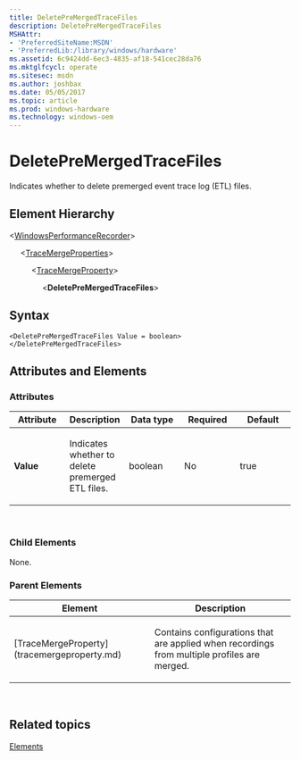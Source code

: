 ```yaml
---
title: DeletePreMergedTraceFiles
description: DeletePreMergedTraceFiles
MSHAttr:
- 'PreferredSiteName:MSDN'
- 'PreferredLib:/library/windows/hardware'
ms.assetid: 6c9424dd-6ec3-4835-af18-541cec28da76
ms.mktglfcycl: operate
ms.sitesec: msdn
ms.author: joshbax
ms.date: 05/05/2017
ms.topic: article
ms.prod: windows-hardware
ms.technology: windows-oem
---
```


# DeletePreMergedTraceFiles


Indicates whether to delete premerged event trace log (ETL) files.

## Element Hierarchy


&lt;[WindowsPerformanceRecorder](windowsperformancerecorder.md)&gt;

     &lt;[TraceMergeProperties](tracemergeproperties.md)&gt;

          &lt;[TraceMergeProperty](tracemergeproperty.md)&gt;

               &lt;**DeletePreMergedTraceFiles**&gt;

## Syntax


```
<DeletePreMergedTraceFiles Value = boolean>
</DeletePreMergedTraceFiles>
```

## Attributes and Elements


### Attributes

<table>
<colgroup>
<col width="20%" />
<col width="20%" />
<col width="20%" />
<col width="20%" />
<col width="20%" />
</colgroup>
<thead>
<tr class="header">
<th>Attribute</th>
<th>Description</th>
<th>Data type</th>
<th>Required</th>
<th>Default</th>
</tr>
</thead>
<tbody>
<tr class="odd">
<td><p><strong>Value</strong></p></td>
<td><p>Indicates whether to delete premerged ETL files.</p></td>
<td><p>boolean</p></td>
<td><p>No</p></td>
<td><p>true</p></td>
</tr>
</tbody>
</table>

 

### Child Elements

None.

### Parent Elements

<table>
<colgroup>
<col width="50%" />
<col width="50%" />
</colgroup>
<thead>
<tr class="header">
<th>Element</th>
<th>Description</th>
</tr>
</thead>
<tbody>
<tr class="odd">
<td><p>[TraceMergeProperty](tracemergeproperty.md)</p></td>
<td><p>Contains configurations that are applied when recordings from multiple profiles are merged.</p></td>
</tr>
</tbody>
</table>

 

## Related topics


[Elements](elements.md)

 

 







